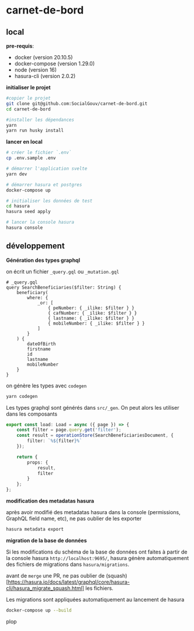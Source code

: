 # carnet-de-bord

## local

**pre-requis**:

- docker (version 20.10.5)
- docker-compose (version 1.29.0)
- node (version 16)
- hasura-cli (version 2.0.2)

**initialiser le projet**

```sh
#copier le projet
git clone git@github.com:SocialGouv/carnet-de-bord.git
cd carnet-de-bord

#installer les dépendances
yarn
yarn run husky install
```

**lancer en local**

```sh
# créer le fichier `.env`
cp .env.sample .env

# démarrer l'application svelte
yarn dev

# démarrer hasura et postgres
docker-compose up

# initialiser les données de test
cd hasura
hasura seed apply

# lancer la console hasura
hasura console
```

## développement

**Génération des types graphql**

on écrit un fichier `_query.gql` ou `_mutation.gql`

```gql
# _query.gql
query SearchBeneficiaries($filter: String) {
	beneficiary(
		where: {
			_or: [
				{ peNumber: { _ilike: $filter } }
				{ cafNumber: { _ilike: $filter } }
				{ lastname: { _ilike: $filter } }
				{ mobileNumber: { _ilike: $filter } }
			]
		}
	) {
		dateOfBirth
		firstname
		id
		lastname
		mobileNumber
	}
}
```

on génère les types avec `codegen`

```sh
yarn codegen
```

Les types graphql sont générés dans `src/_gen`. On peut alors les utiliser dans les composants

```ts
export const load: Load = async ({ page }) => {
	const filter = page.query.get('filter');
	const result = operationStore(SearchBeneficiariesDocument, {
		filter: `%${filter}%`
	});

	return {
		props: {
			result,
			filter
		}
	};
};
```

**modification des metadatas hasura**

après avoir modifié des metadatas hasura dans la console (permissions, GraphQL field name, etc), ne pas oublier de les exporter

```sh
hasura metadata export
```

**migration de la base de données**

Si les modifications du schéma de la base de données ont faites à partir de la console hasura `http://localhost:9695/`, hasura génère automatiquement des fichiers de migrations dans `hasura/migrations`.

avant de `merge` une PR, ne pas oublier de (squash)[https://hasura.io/docs/latest/graphql/core/hasura-cli/hasura_migrate_squash.html] les fichiers.

Les migrations sont appliquées automatiquement au lancement de hasura

```sh
docker-compose up --build
```

plop
